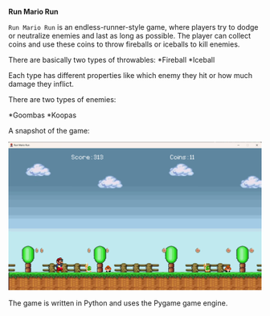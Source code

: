 **Run Mario Run**

`Run Mario Run` is an endless-runner-style game, where players try to dodge or neutralize enemies and last as long as possible. The player can collect coins and use these coins to throw fireballs or iceballs to kill enemies.  


There are basically two types of throwables:
*Fireball
*Iceball

Each type has different properties like which enemy they hit or how much damage they inflict.

There are two types of enemies:

*Goombas
*Koopas

A snapshot of the game:

<img src="Snapshot.png" alt="Game Image">


The game is written in Python and uses the Pygame game engine.
